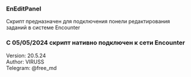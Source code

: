 ### EnEditPanel
Скрипт предназначен для подключения понели редактирования заданий в системе Encounter

### С 05/05/2024 скрипт нативно подключен к сети Encounter

Version:    20.5.24     
Author:     VIRUSS      
Telegram:   @free_md        
